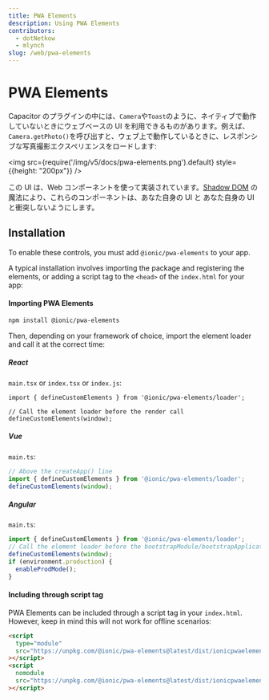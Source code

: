 ```yaml
---
title: PWA Elements
description: Using PWA Elements
contributors:
  - dotNetkow
  - mlynch
slug: /web/pwa-elements
---
```


# PWA Elements

Capacitor のプラグインの中には、`Camera`や`Toast`のように、ネイティブで動作していないときにウェブベースの UI を利用できるものがあります。例えば、`Camera.getPhoto()`を呼び出すと、ウェブ上で動作しているときに、レスポンシブな写真撮影エクスペリエンスをロードします:

<img src={require('/img/v5/docs/pwa-elements.png').default} style={{height: "200px"}} />

この UI は、Web コンポーネントを使って実装されています。[Shadow DOM](https://developer.mozilla.org/en-US/docs/Web/Web_Components/Using_shadow_DOM) の魔法により、これらのコンポーネントは、あなた自身の UI と
あなた自身の UI と衝突しないようにします。

## Installation

To enable these controls, you must add `@ionic/pwa-elements` to your app.

A typical installation involves importing the package and registering the elements, or adding a script tag to the `<head>` of the `index.html` for your app:

#### Importing PWA Elements

```bash
npm install @ionic/pwa-elements
```

Then, depending on your framework of choice, import the element loader and call it at the correct time:

##### React

`main.tsx` or `index.tsx` or `index.js`:

```tsx
import { defineCustomElements } from '@ionic/pwa-elements/loader';

// Call the element loader before the render call
defineCustomElements(window);
```

##### Vue

`main.ts`:

```typescript
// Above the createApp() line
import { defineCustomElements } from '@ionic/pwa-elements/loader';
defineCustomElements(window);
```

##### Angular

`main.ts`:

```typescript
import { defineCustomElements } from '@ionic/pwa-elements/loader';
// Call the element loader before the bootstrapModule/bootstrapApplication call
defineCustomElements(window);
if (environment.production) {
  enableProdMode();
}
```

#### Including through script tag

PWA Elements can be included through a script tag in your `index.html`. However, keep in mind this will not work for offline scenarios:

```html
<script
  type="module"
  src="https://unpkg.com/@ionic/pwa-elements@latest/dist/ionicpwaelements/ionicpwaelements.esm.js"
></script>
<script
  nomodule
  src="https://unpkg.com/@ionic/pwa-elements@latest/dist/ionicpwaelements/ionicpwaelements.js"
></script>
```
